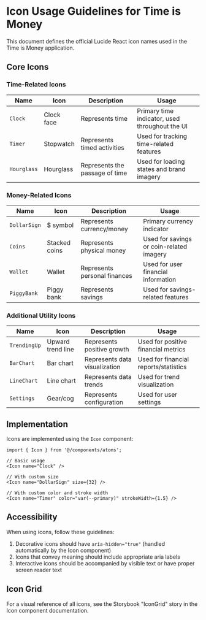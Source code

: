 # Icon Usage Guidelines for Time is Money

This document defines the official Lucide React icon names used in the Time is Money application.

## Core Icons

### Time-Related Icons

| Name        | Icon       | Description                    | Usage                                          |
| ----------- | ---------- | ------------------------------ | ---------------------------------------------- |
| `Clock`     | Clock face | Represents time                | Primary time indicator, used throughout the UI |
| `Timer`     | Stopwatch  | Represents timed activities    | Used for tracking time-related features        |
| `Hourglass` | Hourglass  | Represents the passage of time | Used for loading states and brand imagery      |

### Money-Related Icons

| Name         | Icon          | Description                  | Usage                                    |
| ------------ | ------------- | ---------------------------- | ---------------------------------------- |
| `DollarSign` | $ symbol      | Represents currency/money    | Primary currency indicator               |
| `Coins`      | Stacked coins | Represents physical money    | Used for savings or coin-related imagery |
| `Wallet`     | Wallet        | Represents personal finances | Used for user financial information      |
| `PiggyBank`  | Piggy bank    | Represents savings           | Used for savings-related features        |

### Additional Utility Icons

| Name         | Icon              | Description                   | Usage                                 |
| ------------ | ----------------- | ----------------------------- | ------------------------------------- |
| `TrendingUp` | Upward trend line | Represents positive growth    | Used for positive financial metrics   |
| `BarChart`   | Bar chart         | Represents data visualization | Used for financial reports/statistics |
| `LineChart`  | Line chart        | Represents data trends        | Used for trend visualization          |
| `Settings`   | Gear/cog          | Represents configuration      | Used for user settings                |

## Implementation

Icons are implemented using the `Icon` component:

```tsx
import { Icon } from '@/components/atoms';

// Basic usage
<Icon name="Clock" />

// With custom size
<Icon name="DollarSign" size={32} />

// With custom color and stroke width
<Icon name="Timer" color="var(--primary)" strokeWidth={1.5} />
```

## Accessibility

When using icons, follow these guidelines:

1. Decorative icons should have `aria-hidden="true"` (handled automatically by the Icon component)
2. Icons that convey meaning should include appropriate aria labels
3. Interactive icons should be accompanied by visible text or have proper screen reader text

## Icon Grid

For a visual reference of all icons, see the Storybook "IconGrid" story in the Icon component documentation.
